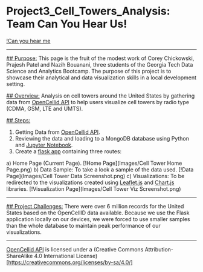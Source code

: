 # Project3_Cell_Towers_Analysis: Team Can You Hear Us!
[!Can you hear me](Images/general-hux-star-wars.gif)
<hr>

<u>## Purpose:</u>
This page is the fruit of the modest work of Corey Chickowski, Prajesh Patel and Nazih Bouanani, three students of the Georgia Tech Data Science and Analytics Bootcamp.
The purpose of this project is to showcase their analytical and data visualization skills in a local development setting.

<u>## Overview:</u>
Analysis on cell towers around the United States by gathering data from [OpenCellid API](https://opencellid.org/) to help users visualize cell towers by radio type (CDMA, GSM, LTE and UMTS).

<u>## Steps:</u>
1. Getting Data from [OpenCellid API](https://opencellid.org/).
2. Reviewing the data and loading to a MongoDB database using Python and [Jupyter Notebook](Data.ipynb).
3. Create a [flask app](app.py) containing three routes:

a) Home Page (Current Page).
[!Home Page](Images/Cell Tower Home Page.png)
b) Data Sample: To take a look a sample of the data used.
[!Data Page](Images/Cell Tower Data Screenshot.png)
c) Visualizations: To be redirected to the visualizations created using [Leaflet.js](static/js/logic.js) and [Chart.js](static/js/plots.js) libraries.
[!Visualization Page](Images/Cell Tower Viz Screenshot.png)
<hr>

<u>## Project Challenges:</u>
There were over 6 million records for the United States based on the OpenCellID data available. Because we use the Flask application locally on our devices, we were forced to use smaller samples than the whole database to maintain peak performance of our visualizations.
<hr>

[OpenCellid API](https://opencellid.org/) is licensed under a (Creative Commons Attribution-ShareAlike 4.0 International License)[https://creativecommons.org/licenses/by-sa/4.0/]
